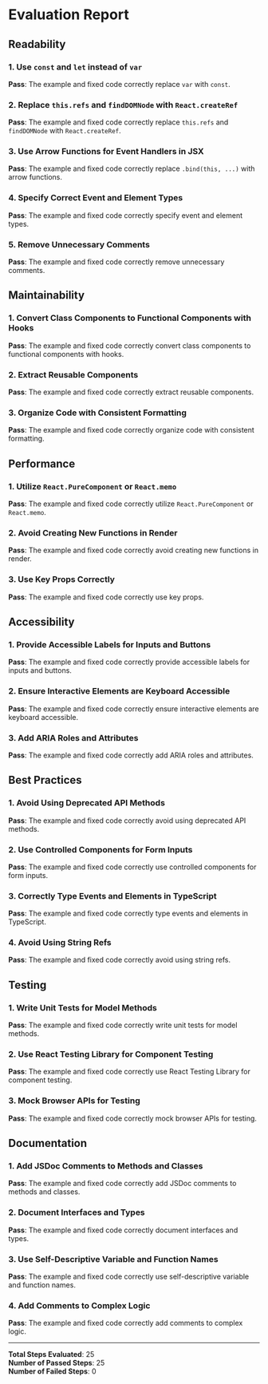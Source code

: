 # Evaluation Report

## Readability

### 1. Use `const` and `let` instead of `var`
**Pass**: The example and fixed code correctly replace `var` with `const`.

### 2. Replace `this.refs` and `findDOMNode` with `React.createRef`
**Pass**: The example and fixed code correctly replace `this.refs` and `findDOMNode` with `React.createRef`.

### 3. Use Arrow Functions for Event Handlers in JSX
**Pass**: The example and fixed code correctly replace `.bind(this, ...)` with arrow functions.

### 4. Specify Correct Event and Element Types
**Pass**: The example and fixed code correctly specify event and element types.

### 5. Remove Unnecessary Comments
**Pass**: The example and fixed code correctly remove unnecessary comments.

## Maintainability

### 1. Convert Class Components to Functional Components with Hooks
**Pass**: The example and fixed code correctly convert class components to functional components with hooks.

### 2. Extract Reusable Components
**Pass**: The example and fixed code correctly extract reusable components.

### 3. Organize Code with Consistent Formatting
**Pass**: The example and fixed code correctly organize code with consistent formatting.

## Performance

### 1. Utilize `React.PureComponent` or `React.memo`
**Pass**: The example and fixed code correctly utilize `React.PureComponent` or `React.memo`.

### 2. Avoid Creating New Functions in Render
**Pass**: The example and fixed code correctly avoid creating new functions in render.

### 3. Use Key Props Correctly
**Pass**: The example and fixed code correctly use key props.

## Accessibility

### 1. Provide Accessible Labels for Inputs and Buttons
**Pass**: The example and fixed code correctly provide accessible labels for inputs and buttons.

### 2. Ensure Interactive Elements are Keyboard Accessible
**Pass**: The example and fixed code correctly ensure interactive elements are keyboard accessible.

### 3. Add ARIA Roles and Attributes
**Pass**: The example and fixed code correctly add ARIA roles and attributes.

## Best Practices

### 1. Avoid Using Deprecated API Methods
**Pass**: The example and fixed code correctly avoid using deprecated API methods.

### 2. Use Controlled Components for Form Inputs
**Pass**: The example and fixed code correctly use controlled components for form inputs.

### 3. Correctly Type Events and Elements in TypeScript
**Pass**: The example and fixed code correctly type events and elements in TypeScript.

### 4. Avoid Using String Refs
**Pass**: The example and fixed code correctly avoid using string refs.

## Testing

### 1. Write Unit Tests for Model Methods
**Pass**: The example and fixed code correctly write unit tests for model methods.

### 2. Use React Testing Library for Component Testing
**Pass**: The example and fixed code correctly use React Testing Library for component testing.

### 3. Mock Browser APIs for Testing
**Pass**: The example and fixed code correctly mock browser APIs for testing.

## Documentation

### 1. Add JSDoc Comments to Methods and Classes
**Pass**: The example and fixed code correctly add JSDoc comments to methods and classes.

### 2. Document Interfaces and Types
**Pass**: The example and fixed code correctly document interfaces and types.

### 3. Use Self-Descriptive Variable and Function Names
**Pass**: The example and fixed code correctly use self-descriptive variable and function names.

### 4. Add Comments to Complex Logic
**Pass**: The example and fixed code correctly add comments to complex logic.

---

**Total Steps Evaluated**: 25  
**Number of Passed Steps**: 25  
**Number of Failed Steps**: 0